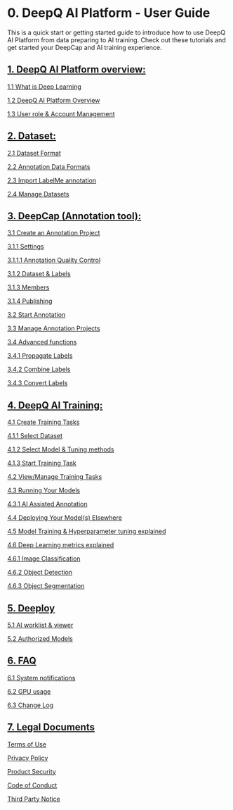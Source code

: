# 0. DeepQ AI Platform - User Guide

This is a quick start or getting started guide to introduce how to use DeepQ AI Platform from data preparing to AI training. Check out these tutorials and get started your DeepCap and AI training experience.

## [1. DeepQ AI Platform overview:](working-flow-1/)

[1.1 What is Deep Learning](working-flow-1/what-is-deep-learning.md)

[1.2 DeepQ AI Platform Overview](working-flow-1/deepcap-main-page-introduction.md)

[1.3 User role & Account Management](working-flow-1/untitled-1.md)

## [2. Dataset:](dataset/)

[2.1 Dataset Format](dataset/upload-dataset.md)

[2.2 Annotation Data Formats](dataset/annotation-data-formats.md)

[2.3 Import LabelMe annotation](dataset/import-labelme-annotation.md)

[2.4 Manage Datasets](dataset/untitled.md)

## [3. DeepCap (Annotation tool):](working-flow/)

[3.1 Create an Annotation Project](broken-reference/)

&#x20;  [3.1.1 Settings](broken-reference/)

&#x20;     [3.1.1.1 Annotation Quality Control](broken-reference/)

&#x20;  [3.1.2 Dataset & Labels](broken-reference/)

&#x20;  [3.1.3 Members](broken-reference/)

[   ](broken-reference/)[3.1.4 Publishing](broken-reference/)

[3.2 Start Annotation](working-flow/start-annotation.md)

[3.3 Manage Annotation Projects](working-flow/manage-annotation-projects.md)

[3.4 Advanced functions](working-flow/advanced-annotation-features.md)

&#x20;  [3.4.1 Propagate Labels](working-flow/advanced-annotation-features.md#3-4-1-propagate-labels)

&#x20;  [3.4.2 Combine Labels](working-flow/advanced-annotation-features.md#3-4-2-combine-labels)

&#x20;  [3.4.3 Convert Labels](working-flow/advanced-annotation-features.md#3-4-3-convert-labels)

## [4. DeepQ AI Training:](account-management/)

[4.1 Create Training Tasks](account-management/create-training-tasks/)

&#x20;  [4.1.1 Select Dataset](account-management/create-training-tasks/1.-select-dataset.md)

&#x20;  [4.1.2 Select Model & Tuning methods](account-management/create-training-tasks/2.-select-model.md)

&#x20;  [4.1.3 Start Training Task](account-management/create-training-tasks/3.-start-task.md)

[4.2 View/Manage Training Tasks](account-management/manage-training-tasks.md)

[4.3 Running Your Models](account-management/running-your-models/)

&#x20;  [4.3.1 AI Assisted Annotation](account-management/running-your-models/ai-assisted-annotation.md)

[4.4 Deploying Your Model(s) Elsewhere](account-management/how-to-test-the-model-on-your-machine.md)

[4.5 Model Training & Hyperparameter tuning explained](account-management/model-training-and-hyperparameter-tuning-explained.md)

[4.6 Deep Learning metrics explained](account-management/deep-learning-metrics-explained/)

&#x20;  [4.6.1 Image Classification](account-management/deep-learning-metrics-explained/multi-class-classification.md)

&#x20;  [4.6.2 Object Detection](account-management/deep-learning-metrics-explained/object-detection.md)

&#x20;  [4.6.3 Object Segmentation](account-management/deep-learning-metrics-explained/object-segmentation.md)

## [5. Deeploy](5.-deeploy)

[5.1 AI worklist & viewer](5.-deeploy/5.1-ai-worklist-and-viewer.md)

[5.2 Authorized Models](5.-deeploy/5.2-authorized-models.md)

## [6. FAQ](faq/)

[6.1 System notifications](faq/ai-training-related-issues.md)

[6.2 GPU usage](faq/gpu-usage.md)

[6.3 Change Log](faq/6.3-change-log)

## [7. Legal Documents](./#7.-legal-documents)

[Terms of Use](legal-documents.md#7.1-terms-of-use)

[Privacy Policy](legal-documents.md#7.2-privacy-policy)

[Product Security](legal-documents.md#7.3-product-security)

[Code of Conduct](legal-documents.md#7.4-code-of-conduct)

[Third Party Notice](legal-documents.md#7.5-third-party-notice)
